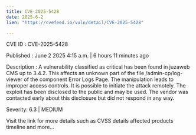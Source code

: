 ```yaml
---
title: CVE-2025-5428
date: 2025-6-2
lien: "https://cvefeed.io/vuln/detail/CVE-2025-5428"

---
```


CVE ID : CVE-2025-5428

Published :  June 2
2025
4:15 a.m. | 6 hours
11 minutes ago

Description : A vulnerability classified as critical has been found in juzaweb CMS up to 3.4.2. This affects an unknown part of the file /admin-cp/log-viewer of the component Error Logs Page. The manipulation leads to improper access controls. It is possible to initiate the attack remotely. The exploit has been disclosed to the public and may be used. The vendor was contacted early about this disclosure but did not respond in any way.

Severity: 6.3 | MEDIUM

Visit the link for more details
such as CVSS details
affected products
timeline
and more...
